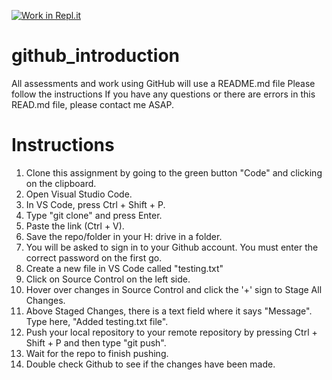[![Work in Repl.it](https://classroom.github.com/assets/work-in-replit-14baed9a392b3a25080506f3b7b6d57f295ec2978f6f33ec97e36a161684cbe9.svg)](https://classroom.github.com/online_ide?assignment_repo_id=4186003&assignment_repo_type=AssignmentRepo)
# github_introduction

All assessments and work using GitHub will use a README.md file
Please follow the instructions
If you have any questions or there are errors in this READ.md file, please contact me ASAP.

# Instructions
1. Clone this assignment by going to the green button "Code" and clicking on the clipboard.
2. Open Visual Studio Code.
3. In VS Code, press Ctrl + Shift + P.
4. Type "git clone" and press Enter.
5. Paste the link (Ctrl + V).
6. Save the repo/folder in your H: drive in a folder.
7. You will be asked to sign in to your Github account. You must enter the correct password on the first go.
8. Create a new file in VS Code called "testing.txt"
9. Click on Source Control on the left side.
10. Hover over changes in Source Control and click the '+' sign to Stage All Changes.
11. Above Staged Changes, there is a text field where it says "Message". Type here, "Added testing.txt file".
12. Push your local repository to your remote repository by pressing Ctrl + Shift + P and then type "git push".
13. Wait for the repo to finish pushing.
14. Double check Github to see if the changes have been made.
